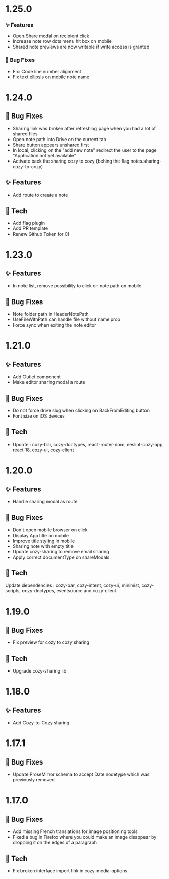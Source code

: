 # 1.25.0

### ✨ Features

* Open Share modal on recipient click
* Increase note row dots menu hit box on mobile
* Shared note previews are now writable if write access is granted

### 🐛 Bug Fixes

* Fix: Code line number alignment 
* Fix text ellipsis on mobile note name

# 1.24.0

## 🐛 Bug Fixes

* Sharing link was broken after refreshing page when you had a lot of shared files
* Open note path into Drive on the current tab
* Share button appears unshared first
* In local, clicking on the "add new note" redirect the user to the page "Application not yet available"
* Activate back the sharing cozy to cozy (behing the flag notes.sharing-cozy-to-cozy)

## ✨ Features

* Add route to create a note

## 🔧 Tech

* Add flag plugin
* Add PR template
* Renew Github Token for CI

# 1.23.0

## ✨ Features

* In note list, remove possibility to click on note path on mobile

## 🐛 Bug Fixes

* Note folder path in HeaderNotePath
* UseFileWithPath can handle file without name prop
* Force sync when exiting the note editor

# 1.21.0
## ✨ Features

* Add Outlet component
* Make editor sharing modal a route

## 🐛 Bug Fixes

* Do not force drive slug when clicking on BackFromEditing button
* Font size on iOS devices

## 🔧 Tech

* Update : cozy-bar, cozy-doctypes, react-router-dom, eeslint-cozy-app, react 18, cozy-ui, cozy-client


# 1.20.0
## ✨ Features
* Handle sharing modal as route

## 🐛 Bug Fixes

* Don't open mobile browser on click
* Display AppTitle on mobile
* Improve title styling in mobile
* Sharing note with empty title
* Update cozy-sharing to remove email sharing
* Apply correct documentType on shareModals


## 🔧 Tech

Update dependencies : cozy-bar, cozy-intent, cozy-ui, minimist, cozy-scripts, cozy-doctypes, eventsource and cozy-client


# 1.19.0
## 🐛 Bug Fixes

* Fix preview for cozy to cozy sharing

## 🔧 Tech

* Upgrade cozy-sharing lib
# 1.18.0

## ✨ Features

* Add Cozy-to-Cozy sharing
# 1.17.1

## 🐛 Bug Fixes

* Update ProseMirror schema to accept Date nodetype which was previously removed

# 1.17.0

## 🐛 Bug Fixes

* Add missing French translations for image positioning tools
* Fixed a bug in Firefox where you could make an image disappear by dropping it on the edges of a paragraph

## 🔧 Tech

* Fix broken interface import link in cozy-media-options

